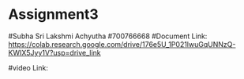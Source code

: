 # Assignment3

#Subha Sri Lakshmi Achyutha
#700766668
#Document Link:
https://colab.research.google.com/drive/176e5U_1P021lwuGqUNNzQ-KWIX5Jyy1V?usp=drive_link

#video Link:
